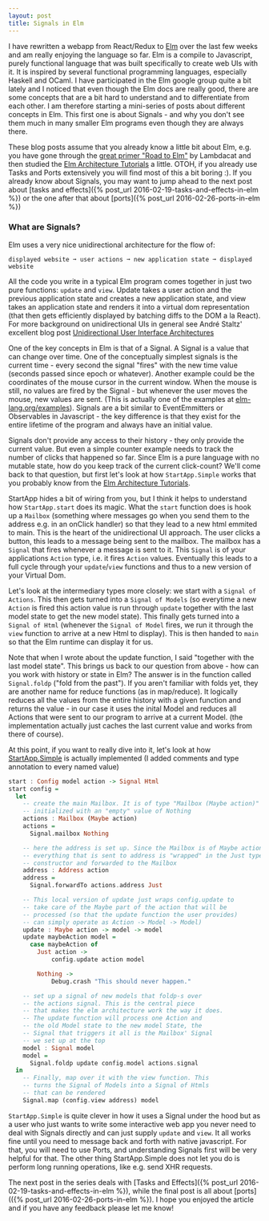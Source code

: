 ```yaml
---
layout: post
title: Signals in Elm
---
```

I have rewritten a webapp from React/Redux to [Elm](http://elm-lang.org/) over the last few weeks and am really enjoying the language so far. Elm is a compile to Javascript, purely functional language that was built specifically to create web UIs with it. It is inspired by several functional programming languages, especially Haskell and OCaml. I have participated in the Elm google group quite a bit lately and I noticed that even though the Elm docs are really good, there are some concepts that are a bit hard to understand and to differentiate from each other. I am therefore starting a mini-series of posts about different concepts in Elm. This first one is about Signals - and why you don't see them much in many smaller Elm programs even though they are always there.

These blog posts assume that you already know a little bit about Elm, e.g. you have gone through the [great primer "Road to Elm"](http://www.lambdacat.com/road-to-elm-index/) by Lambdacat and then studied the [Elm Architecture Tutorials](https://github.com/evancz/elm-architecture-tutorial) a little. OTOH, if you already use Tasks and Ports extensively you will find most of this a bit boring :). If you already know about Signals, you may want to jump ahead to the next post about [tasks and effects]({% post_url 2016-02-19-tasks-and-effects-in-elm %}) or the one after that about [ports]({% post_url 2016-02-26-ports-in-elm %})

### What are Signals?

Elm uses a very nice unidirectional architecture for the flow of:

```
displayed website ➞ user actions ➞ new application state ➞ displayed website
```

All the code you write in a typical Elm program comes together in just two pure functions: `update` and `view`. Update takes a user action and the previous application state and creates a new application state, and view takes an application state and renders it into a virtual dom representation (that then gets efficiently displayed by batching diffs to the DOM a la React). For more background on unidirectional UIs in general see André Staltz' excellent blog post [Unidirectional User Interface Architectures](http://staltz.com/unidirectional-user-interface-architectures.html)

One of the key concepts in Elm is that of a Signal. A Signal is a value that can change over time. One of the conceptually simplest signals is the current time - every second the signal "fires" with the new time value (seconds passed since epoch or whatever). Another example could be the coordinates of the mouse cursor in the current window. When the mouse is still, no values are fired by the Signal - but whenever the user moves the mouse, new values are sent. (This is actually one of the examples at [elm-lang.org/examples](http://elm-lang.org/examples/mouse-position)). Signals are a bit similar to EventEmmitters or Observables in Javascript - the key difference is that they exist for the entire lifetime of the program and always have an initial value.

Signals don't provide any access to their history - they only provide the current value. But even a simple counter example needs to track the number of clicks that happened so far. Since Elm is a pure language with no mutable state, how do you keep track of the current click-count? We'll come back to that question, but first let's look at how `StartApp.Simple` works that you probably know from the [Elm Architecture Tutorials](https://github.com/evancz/elm-architecture-tutorial).

StartApp hides a bit of wiring from you, but I think it helps to understand how `StartApp.start` does its magic. What the `start` function does is hook up a `Mailbox` (something where messages go when you send them to the address e.g. in an onClick handler) so that they lead to a new html emmited to main. This is the heart of the unidirectional UI approach. The user clicks a button, this leads to a message being sent to the mailbox. The mailbox has a `Signal` that fires whenever a message is sent to it. This `Signal` is of your applications `Action` type, i.e. it fires `Action` values. Eventually this leads to a full cycle through your `update`/`view` functions and thus to a new version of your Virtual Dom.

Let's look at the intermediary types more closely: we start with a `Signal of Actions`. This then gets turned into a `Signal of Models` (so everytime a new `Action` is fired this action value is run through `update` together with the last model state to get the new model state). This finally gets turned into a `Signal of Html` (whenever the `Signal of Model` fires, we run it through the `view` function to arrive at a new Html to display). This is then handed to `main` so that the Elm runtime can display it for us.

Note that when I wrote about the update function, I said "together with the last model state". This brings us back to our question from above - how can you work with history or state in Elm? The answer is in the function called `Signal.foldp` ("fold from the past"). If you aren't familiar with folds yet, they are another name for reduce functions (as in map/reduce). It logically reduces all the values from the entire history with a given function and returns the value - in our case it uses the inital Model and reduces all Actions that were sent to our program to arrive at a current Model. (the implementation actually just caches the last current value and works from there of course).

At this point, if you want to really dive into it, let's look at how [StartApp.Simple](https://github.com/evancz/start-app) is actually implemented (I added comments and type annotation to every named value)

```haskell
start : Config model action -> Signal Html
start config =
  let
    -- create the main Mailbox. It is of type "Mailbox (Maybe action)" and is
    -- initialized with an "empty" value of Nothing
    actions : Mailbox (Maybe action)
    actions =
      Signal.mailbox Nothing

    -- here the address is set up. Since the Mailbox is of Maybe action, 
    -- everything that is sent to address is "wrapped" in the Just type 
    -- constructor and forwarded to the Mailbox
    address : Address action
    address =
      Signal.forwardTo actions.address Just

    -- This local version of update just wraps config.update to 
    -- take care of the Maybe part of the action that will be
    -- processed (so that the update function the user provides)
    -- can simply operate as Action -> Model -> Model)
    update : Maybe action -> model -> model
    update maybeAction model =
      case maybeAction of
        Just action ->
            config.update action model

        Nothing ->
            Debug.crash "This should never happen."

    -- set up a signal of new models that foldp-s over
    -- the actions signal. This is the central piece
    -- that makes the elm architecture work the way it does.
    -- The update function will process one Action and
    -- the old Model state to the new model State, the 
    -- Signal that triggers it all is the Mailbox' Signal
    -- we set up at the top
    model : Signal model
    model =
      Signal.foldp update config.model actions.signal
  in
    -- Finally, map over it with the view function. This 
    -- turns the Signal of Models into a Signal of Htmls
    -- that can be rendered    
    Signal.map (config.view address) model
```

`StartApp.Simple` is quite clever in how it uses a Signal under the hood but as a user who just wants to write some interactive web app you never need to deal with Signals directly and can just supply `update` and `view`. It all works fine until you need to message back and forth with native javascript. For that, you will need to use Ports, and understanding Signals first will be very helpful for that. The other thing StartApp.Simple does not let you do is perform long running operations, like e.g. send XHR requests. 

The next post in the series deals with [Tasks and Effects]({% post_url 2016-02-19-tasks-and-effects-in-elm %}), while the final post is all about [ports](({% post_url 2016-02-26-ports-in-elm %}). I hope you enjoyed the article and if you have any feedback please let me know! 

